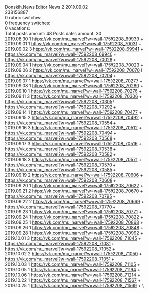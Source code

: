Donskih.News	Editor News 2 2019.09.02\
238156887\
0 rubric switches:\
0 frequency switches:\
0 vacations:\
Total posts amount: 48	Posts dates amount: 30\
2019.08.30 1 https://vk.com/mu_marvel?w=wall-17592208_69939 + \
2019.09.01 1 https://vk.com/mu_marvel?w=wall-17592208_70031 + \
2019.09.02 3 https://vk.com/mu_marvel?w=wall-17592208_69941 + https://vk.com/mu_marvel?w=wall-17592208_69940 + https://vk.com/mu_marvel?w=wall-17592208_70028 + \
2019.09.04 1 https://vk.com/mu_marvel?w=wall-17592208_70023 + \
2019.09.06 2 https://vk.com/mu_marvel?w=wall-17592208_70070 ! https://vk.com/mu_marvel?w=wall-17592208_70204 + \
2019.09.07 1 https://vk.com/mu_marvel?w=wall-17592208_70277 + \
2019.09.08 1 https://vk.com/mu_marvel?w=wall-17592208_70280 + \
2019.09.10 1 https://vk.com/mu_marvel?w=wall-17592208_70276 + \
2019.09.11 3 https://vk.com/mu_marvel?w=wall-17592208_70306 + https://vk.com/mu_marvel?w=wall-17592208_70305 ! https://vk.com/mu_marvel?w=wall-17592208_70292 + \
2019.09.14 1 https://vk.com/mu_marvel?w=wall-17592208_70477 + \
2019.09.15 2 https://vk.com/mu_marvel?w=wall-17592208_70492 + https://vk.com/mu_marvel?w=wall-17592208_70554 + \
2019.09.16 3 https://vk.com/mu_marvel?w=wall-17592208_70512 + https://vk.com/mu_marvel?w=wall-17592208_70494 + https://vk.com/mu_marvel?w=wall-17592208_70568 + \
2019.09.17 3 https://vk.com/mu_marvel?w=wall-17592208_70516 + https://vk.com/mu_marvel?w=wall-17592208_70538 + https://vk.com/mu_marvel?w=wall-17592208_70582 + \
2019.09.18 3 https://vk.com/mu_marvel?w=wall-17592208_70571 + https://vk.com/mu_marvel?w=wall-17592208_70570 + https://vk.com/mu_marvel?w=wall-17592208_70585 + \
2019.09.19 2 https://vk.com/mu_marvel?w=wall-17592208_70606 + https://vk.com/mu_marvel?w=wall-17592208_70608 + \
2019.09.20 1 https://vk.com/mu_marvel?w=wall-17592208_70622 + \
2019.09.21 2 https://vk.com/mu_marvel?w=wall-17592208_70670 + https://vk.com/mu_marvel?w=wall-17592208_70795 + \
2019.09.22 2 https://vk.com/mu_marvel?w=wall-17592208_70669 + https://vk.com/mu_marvel?w=wall-17592208_70770 + \
2019.09.23 1 https://vk.com/mu_marvel?w=wall-17592208_70771 + \
2019.09.24 1 https://vk.com/mu_marvel?w=wall-17592208_70822 + \
2019.09.25 1 https://vk.com/mu_marvel?w=wall-17592208_70868 + \
2019.09.26 1 https://vk.com/mu_marvel?w=wall-17592208_70848 + \
2019.09.28 1 https://vk.com/mu_marvel?w=wall-17592208_70992 + \
2019.10.01 3 https://vk.com/mu_marvel?w=wall-17592208_71045 + https://vk.com/mu_marvel?w=wall-17592208_71081 + https://vk.com/mu_marvel?w=wall-17592208_71052 + \
2019.10.02 2 https://vk.com/mu_marvel?w=wall-17592208_71050 + https://vk.com/mu_marvel?w=wall-17592208_71051 + \
2019.10.03 1 https://vk.com/mu_marvel?w=wall-17592208_71105 + \
2019.10.05 1 https://vk.com/mu_marvel?w=wall-17592208_71194 + \
2019.10.06 1 https://vk.com/mu_marvel?w=wall-17592208_71214 + \
2019.10.22 1 https://vk.com/mu_marvel?w=wall-17592208_71567 + \
2019.10.25 1 https://vk.com/mu_marvel?w=wall-17592208_71569 + \
